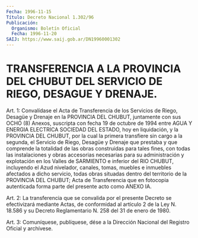 ```yaml
---
Fecha: 1996-11-15
Título: Decreto Nacional 1.302/96
Publicación:
  Organismo: Boletín Oficial
  Fecha: 1996-11-20
SAIJ: https://www.saij.gob.ar/DN19960001302
---
```

# TRANSFERENCIA A LA PROVINCIA DEL CHUBUT DEL SERVICIO DE RIEGO, DESAGUE Y DRENAJE.

<a id="1"></a>
Art. 1: Convalídase el Acta de Transferencia de los  Servicios de  Riego, Desagüe y Drenaje en la PROVINCIA DEL CHUBUT, juntamente con sus  OCHO (8) Anexos, suscripta con fecha 19 de octubre de 1994 entre  AGUA  Y  ENERGIA  ELECTRICA  SOCIEDAD  DEL  ESTADO,  hoy  en liquidación,  y  la  PROVINCIA  DEL  CHUBUT, por la cual la primera transfiere sin cargo a la segunda, el  Servicio de Riego, Desagüe y Drenaje  que prestaba y que comprende la  totalidad  de  las  obras construidas  para  tales fines, con todas las instalaciones y obras accesorias necesarias  para  su administración y explotación en los Valles de SARMIENTO e inferior  del  RIO CHUBUT, incluyendo el Azud nivelador, canales, tomas, muebles e inmuebles  afectados  a  dicho servicio,   todas  obras  situadas  dentro  del  territorio  de  la PROVINCIA DEL  CHUBUT;  Acta  de  Transferencia  que  en  fotocopia autenticada  forma  parte  del  presente  acto  como  ANEXO IA.

<a id="2"></a>
Art. 2: La transferencia que se convalida por el presente  Decreto se efectivizará mediante Actas, de conformidad al artículo 2  de la Ley N. 18.586  y su Decreto Reglamentario N. 258 del 31 de enero de 1980.

<a id="3"></a>
Art. 3: Comuníquese,  publíquese, dése a la Dirección Nacional del Registro Oficial y archívese.